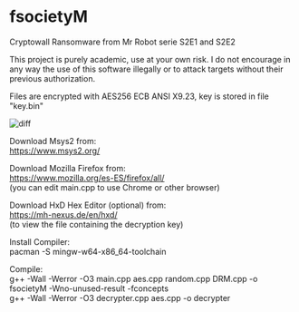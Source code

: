 # fsocietyM
Cryptowall Ransomware from Mr Robot serie S2E1 and S2E2

This project is purely academic, use at your own risk. I do not encourage in any way the use of this software illegally or to attack targets without their previous authorization.

Files are encrypted with AES256 ECB ANSI X9.23, key is stored in file "key.bin"

![diff](https://raw.githubusercontent.com/TTFH/fsocietyM/master/example/Cryptowall3.png)

Download Msys2 from:  
https://www.msys2.org/

Download Mozilla Firefox from:  
https://www.mozilla.org/es-ES/firefox/all/  
(you can edit main.cpp to use Chrome or other browser)

Download HxD Hex Editor (optional) from:  
https://mh-nexus.de/en/hxd/  
(to view the file containing the decryption key)

Install Compiler:  
pacman -S mingw-w64-x86_64-toolchain

Compile:  
g++ -Wall -Werror -O3 main.cpp aes.cpp random.cpp DRM.cpp -o fsocietyM -Wno-unused-result -fconcepts  
g++ -Wall -Werror -O3 decrypter.cpp aes.cpp -o decrypter
